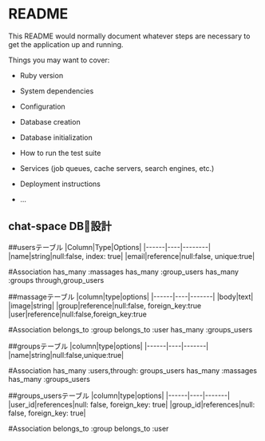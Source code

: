 # README

This README would normally document whatever steps are necessary to get the
application up and running.

Things you may want to cover:

* Ruby version

* System dependencies

* Configuration

* Database creation

* Database initialization

* How to run the test suite

* Services (job queues, cache servers, search engines, etc.)

* Deployment instructions

* ...

## chat-space DB設計
##usersテーブル
|Column|Type|Options|
|------|----|--------|
|name|string|null:false, index: true|
|email|reference|null:false, unique:true|

#Association
has_many :massages
has_many :group_users
has_many :groups through,group_users


##massageテーブル
|column|type|options|
|------|----|-------|
|body|text|
|image|string|
|group|reference|null:false, foreign_key:true
|user|reference|null:false,foreign_key:true

#Association
belongs_to :group
belongs_to :user
has_many :groups_users



##groupsテーブル
|column|type|options|
|------|----|-------|
|name|string|null:false,unique:true|


#Association
has_many :users,through: groups_users
has_many :massages
has_many :groups_users

##groups_usersテーブル
|column|type|options|
|------|----|-------|
|user_id|references|null: false, foreign_key: true|
|group_id|references|null: false, foreign_key: true|

#Association
belongs_to :group
belongs_to :user
